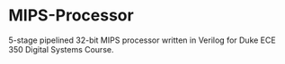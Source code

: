 # MIPS-Processor
5-stage pipelined 32-bit MIPS processor written in Verilog for Duke ECE 350 Digital Systems Course.

